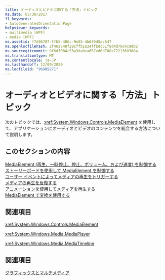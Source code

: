 ```yaml
---
title: オーディオとビデオに関する「方法」トピック
ms.date: 03/30/2017
f1_keywords:
- AutoGeneratedOrientationPage
helpviewer_keywords:
- multimedia [WPF]
- media [WPF]
ms.assetid: f7d96707-ffb5-486c-9e85-db6f0d5ac547
ms.openlocfilehash: 2f46a548f28cffb1824ffbdc51f8d4d79c4c9d02
ms.sourcegitcommit: 9f6df084c53a3da0ea657ed0d708a72213683084
ms.translationtype: MT
ms.contentlocale: ja-JP
ms.lasthandoff: 12/09/2020
ms.locfileid: "96985271"
---
```

# <a name="audio-and-video-how-to-topics"></a>オーディオとビデオに関する「方法」トピック
次のトピックでは、<xref:System.Windows.Controls.MediaElement> を使用して、アプリケーションにオーディオとビデオのコンテンツを統合する方法について説明します。  
  
## <a name="in-this-section"></a>このセクションの内容  
 [MediaElement (再生、一時停止、停止、ボリューム、および速度) を制御する](how-to-control-a-mediaelement-play-pause-stop-volume-and-speed.md)  
 [ストーリーボードを使用して MediaElement を制御する](how-to-control-a-mediaelement-by-using-a-storyboard.md)  
 [ユーザー イベントによってメディアの再生をトリガーする](how-to-trigger-media-playback-with-a-user-event.md)  
 [メディアの再生を反復する](how-to-repeat-media-playback.md)  
 [アニメーションを使用してメディアを再生する](how-to-play-media-with-animations.md)  
 [MediaElement で変換を使用する](how-to-use-transforms-on-a-mediaelement.md)  
  
## <a name="reference"></a>関連項目  
 <xref:System.Windows.Controls.MediaElement>  
  
 <xref:System.Windows.Media.MediaPlayer>  
  
 <xref:System.Windows.Media.MediaTimeline>  
  
## <a name="related-sections"></a>関連項目  
 [グラフィックスとマルチメディア](index.md)
